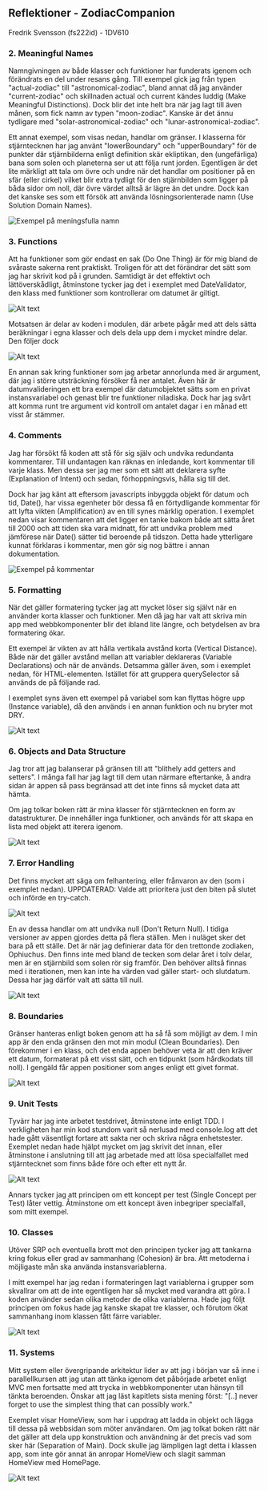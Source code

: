 ## Reflektioner - ZodiacCompanion
Fredrik Svensson (fs222id) - 1DV610
 
### 2. Meaningful Names
Namngivningen av både klasser och funktioner har funderats igenom och förändrats en del under resans gång. Till exempel gick jag från typen "actual-zodiac" till "astronomical-zodiac", bland annat då jag använder "current-zodiac" och skillnaden actual och current kändes luddig (Make Meaningful Distinctions). Dock blir det inte helt bra när jag lagt till även månen, som fick namn av typen "moon-zodiac". Kanske är det ännu tydligare med "solar-astronomical-zodiac" och "lunar-astronomical-zodiac".

Ett annat exempel, som visas nedan, handlar om gränser. I klasserna för stjärntecknen har jag använt "lowerBoundary" och "upperBoundary" för de punkter där stjärnbilderna enligt definition skär ekliptikan, den (ungefärliga) bana som solen och planeterna ser ut att följa runt jorden. Egentligen är det lite märkligt att tala om övre och undre när det handlar om positioner på en sfär (eller cirkel) vilket blir extra tydligt för den stjärnbilden som ligger på båda sidor om noll, där övre värdet alltså är lägre än det undre. Dock kan det kanske ses som ett försök att använda lösningsorienterade namn (Use Solution Domain Names).

![Exempel på meningsfulla namn](img_reflection/2_MeaningfulNames.png)


### 3. Functions
Att ha funktioner som gör endast en sak (Do One Thing) är för mig bland de svåraste sakerna rent praktiskt. Troligen för att det förändrar det sätt som jag har skrivit kod på i grunden. Samtidigt är det effektivt och lättöverskådligt, åtminstone tycker jag det i exemplet med DateValidator, den klass med funktioner som kontrollerar om datumet är giltigt.

![Alt text](img_reflection/3_Functions.png)

Motsatsen är delar av koden i modulen, där arbete pågår med att dels sätta beräkningar i egna klasser och dels dela upp dem i mycket mindre delar. Den följer dock 

![Alt text](img_reflection/3_Functions_2.png)

En annan sak kring funktioner som jag arbetar annorlunda med är argument, där jag i större utsträckning försöker få ner antalet. Även här är datumvalideringen ett bra exempel där datumobjektet sätts som en privat instansvariabel och genast blir tre funktioner niladiska. Dock har jag svårt att komma runt tre argument vid kontroll om antalet dagar i en månad ett visst år stämmer. 

### 4. Comments
Jag har försökt få koden att stå för sig själv och undvika redundanta kommentarer. Till undantagen kan räknas en inledande, kort kommentar till varje klass. Men dessa ser jag mer som ett sätt att deklarera syfte (Explanation of Intent) och sedan, förhoppningsvis, hålla sig till det.

Dock har jag känt att eftersom javascripts inbyggda objekt för datum och tid, Date(), har vissa egenheter bör dessa få en förtydligande kommentar för att lyfta vikten (Amplification) av en till synes märklig operation. I exemplet nedan visar kommentaren att det ligger en tanke bakom både att sätta året till 2000 och att tiden ska vara midnatt, för att undvika problem med jämförese när Date() sätter tid beroende på tidszon. Detta hade ytterligare kunnat förklaras i kommentar, men gör sig nog bättre i annan dokumentation. 

![Exempel på kommentar](img_reflection/4_Comments.png)

### 5. Formatting
När det gäller formatering tycker jag att mycket löser sig självt när en använder korta klasser och funktioner. Men då jag har valt att skriva min app med webbkomponenter blir det ibland lite längre, och betydelsen av bra formatering ökar.

Ett exempel är vikten av att hålla vertikala avstånd korta (Vertical Distance). Både när det gäller avstånd mellan att variabler deklareras (Variable Declarations) och när de används. Detsamma gäller även, som i exemplet nedan, för HTML-elementen. Istället för att gruppera querySelector så används de på följande rad.

I exemplet syns även ett exempel på variabel som kan flyttas högre upp (Instance variable), då den används i en annan funktion och nu bryter mot DRY.

![Alt text](img_reflection/5_Formatting.png)

### 6. Objects and Data Structure
Jag tror att jag balanserar på gränsen till att "blithely add getters and setters". I många fall har jag lagt till dem utan närmare eftertanke, å andra sidan är appen så pass begränsad att det inte finns så mycket data att hämta. 

Om jag tolkar boken rätt är mina klasser för stjärntecknen en form av datastrukturer. De innehåller inga funktioner, och används för att skapa en lista med objekt att iterera igenom. 

![Alt text](img_reflection/6_Objects.png)

### 7. Error Handling
Det finns mycket att säga om felhantering, eller frånvaron av den (som i exemplet nedan). UPPDATERAD: Valde att prioritera just den biten på slutet och införde en try-catch.

![Alt text](img_reflection/7_ErrorHandling.png)

En av dessa handlar om att undvika null (Don't Return Null). I tidiga versioner av appen gjordes detta på flera ställen. Men i nuläget sker det bara på ett ställe. Det är när jag definierar data för den trettonde zodiaken, Ophiuchus. Den finns inte med bland de tecken som delar året i tolv delar, men är en stjärnbild som solen rör sig framför. Den behöver alltså finnas med i iterationen, men kan inte ha värden vad gäller start- och slutdatum. Dessa har jag därför valt att sätta till null.

![Alt text](img_reflection/7_ErrorHandling_2.png)

### 8. Boundaries
Gränser hanteras enligt boken genom att ha så få som möjligt av dem. I min app är den enda gränsen den mot min modul (Clean Boundaries). Den förekommer i en klass, och det enda appen behöver veta är att den kräver ett datum, formaterat på ett visst sätt, och en tidpunkt (som hårdkodats till noll). I gengäld får appen positioner som anges enligt ett givet format.

![Alt text](img_reflection/8_Boundaries.png)

### 9. Unit Tests
Tyvärr har jag inte arbetet testdrivet, åtminstone inte enligt TDD. I verkligheten har min kod stundom varit så nerlusad med console.log att det hade gått väsentligt fortare att sakta ner och skriva några enhetstester. Exemplet nedan hade hjälpt mycket om jag skrivit det innan, eller åtminstone i anslutning till att jag arbetade med att lösa specialfallet med stjärntecknet som finns både före och efter ett nytt år.

![Alt text](img_reflection/9_Untitesting.png)

Annars tycker jag att principen om ett koncept per test (Single Concept per Test) låter vettig. Åtminstone om ett koncept även inbegriper specialfall, som mitt exempel.

### 10. Classes
Utöver SRP och eventuella brott mot den principen tycker jag att tankarna kring fokus eller grad av sammanhang (Cohesion) är bra. Att metoderna i möjligaste mån ska använda instansvariablerna. 

I mitt exempel har jag redan i formateringen lagt variablerna i grupper som skvallrar om att de inte egentligen har så mycket med varandra att göra. I koden använder sedan olika metoder de olika variablerna. Hade jag följt principen om fokus hade jag kanske skapat tre klasser, och förutom ökat sammanhang inom klassen fått färre variabler.

![Alt text](img_reflection/10_Classes.png)

### 11. Systems
Mitt system eller övergripande arkitektur lider av att jag i början var så inne i parallellkursen att jag utan att tänka igenom det påbörjade arbetet enligt MVC men fortsatte med att trycka in webbkomponenter utan hänsyn till tänkta beroenden. Önskar att jag läst kapitlets sista mening först: "[..] never forget to use the simplest thing that can possibly work."

Exemplet visar HomeView, som har i uppdrag att ladda in objekt och lägga till dessa på webbsidan som möter användaren. Om jag tolkat boken rätt när det gäller att dela upp konstruktion och användning är det precis vad som sker här (Separation of Main). Dock skulle jag lämpligen lagt detta i klassen app, som inte gör annat än anropar HomeView och slagit samman HomeView med HomePage.

![Alt text](img_reflection/11_systems.png)

